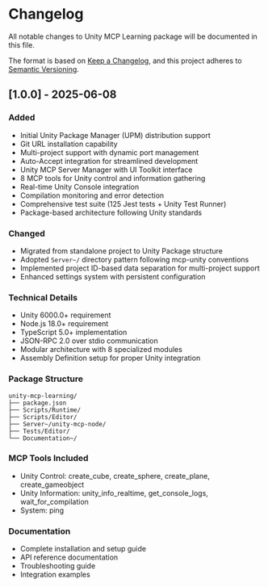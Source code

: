 # Changelog

All notable changes to Unity MCP Learning package will be documented in this file.

The format is based on [Keep a Changelog](https://keepachangelog.com/en/1.0.0/),
and this project adheres to [Semantic Versioning](https://semver.org/spec/v2.0.0.html).

## [1.0.0] - 2025-06-08

### Added
- Initial Unity Package Manager (UPM) distribution support
- Git URL installation capability
- Multi-project support with dynamic port management
- Auto-Accept integration for streamlined development
- Unity MCP Server Manager with UI Toolkit interface
- 8 MCP tools for Unity control and information gathering
- Real-time Unity Console integration
- Compilation monitoring and error detection
- Comprehensive test suite (125 Jest tests + Unity Test Runner)
- Package-based architecture following Unity standards

### Changed
- Migrated from standalone project to Unity Package structure
- Adopted `Server~/` directory pattern following mcp-unity conventions
- Implemented project ID-based data separation for multi-project support
- Enhanced settings system with persistent configuration

### Technical Details
- Unity 6000.0+ requirement
- Node.js 18.0+ requirement
- TypeScript 5.0+ implementation
- JSON-RPC 2.0 over stdio communication
- Modular architecture with 8 specialized modules
- Assembly Definition setup for proper Unity integration

### Package Structure
```
unity-mcp-learning/
├── package.json
├── Scripts/Runtime/
├── Scripts/Editor/  
├── Server~/unity-mcp-node/
├── Tests/Editor/
└── Documentation~/
```

### MCP Tools Included
- Unity Control: create_cube, create_sphere, create_plane, create_gameobject
- Unity Information: unity_info_realtime, get_console_logs, wait_for_compilation
- System: ping

### Documentation
- Complete installation and setup guide
- API reference documentation
- Troubleshooting guide
- Integration examples